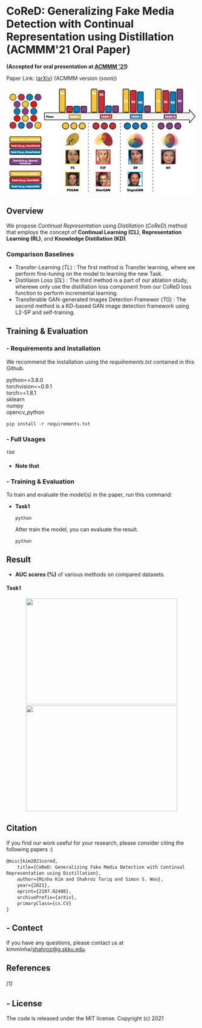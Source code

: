 # CoReD: Generalizing Fake Media Detection with Continual Representation using Distillation (ACMMM'21 Oral Paper)
    
**(Accepted for oral presentation at [ACMMM '21](https://2021.acmmm.org/))**

Paper Link: ([arXiv](https://arxiv.org/abs/2107.02408)) (ACMMM version (soon))
<p align="center">
<img src="imgs/Overview.PNG" alt="CLRNet-pipeline" border="0" width="600">


## Overview
We propose _Continual Representation using Distillation_ (_CoReD_) method that employs the concept of **Continual Learning (CL)**, **Representation Learning (RL)**, and **Knowledge Distillation (KD)**.
 
### Comparison Baselines
- Transfer-Learning (_TL_) : The first method is Transfer learning, where we perform fine-tuning on the model to learning the new Task.  
- Distillaion Loss (_DL_) : The third method is a part of our ablation study, wherewe only use the distillation loss component from our CoReD loss function to perform incremental learning.  
- Transferable GAN-generated Images Detection Framewor (_TG_) : The second method is a KD-based GAN image detection framework using L2-SP and self-training.  
    
## Training & Evaluation
   
### - Requirements and Installation
We recommend the installation using the _requilrements.txt_ contained in this Github. 
    
python==3.8.0  
torchvision==0.9.1  
torch==1.8.1  
sklearn  
numpy  
opencv_python  
    
```console
pip install -r requirements.txt
```
    
### - Full Usages
```console
tbd
```

####
- **Note that** 

### - Training & Evaluation
To train and evaluate the model(s) in the paper, run this command:
- **Task1**
    ```TRAIN
   python 
    ```
   After train the model, you can evaluate the result.
    ```EVAL
    python 
    ```


## Result
- **AUC scores (%)** of various methods on compared datasets.
#### Task1
<div style="text-align:center">
<img src="./images/.png" width="400" height="280"/> <img src="./images/.png" width="400" height="280"/>
</div>

## Citation
If you find our work useful for your research, please consider citing the following papers :)
```
@misc{kim2021cored,
    title={CoReD: Generalizing Fake Media Detection with Continual Representation using Distillation},
    author={Minha Kim and Shahroz Tariq and Simon S. Woo},
    year={2021},
    eprint={2107.02408},
    archivePrefix={arXiv},
    primaryClass={cs.CV}
}
```
 
## - Contect
If you have any questions, please contact us at kimminha/shahroz@g.skku.edu.
 
## References
###### [1] 


## - License
The code is released under the MIT license.
Copyright (c) 2021





